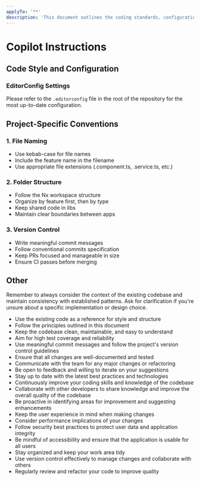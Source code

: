 ```yaml
---
applyTo: '**'
description: 'This document outlines the coding standards, configuration, and principles that should be followed when making suggestions or modifications to this codebase.'
---
```


# Copilot Instructions

## Code Style and Configuration

### EditorConfig Settings

Please refer to the `.editorconfig` file in the root of the repository for the most up-to-date configuration.

## Project-Specific Conventions

### 1. File Naming

- Use kebab-case for file names
- Include the feature name in the filename
- Use appropriate file extensions (.component.ts, .service.ts, etc.)

### 2. Folder Structure

- Follow the Nx workspace structure
- Organize by feature first, then by type
- Keep shared code in libs
- Maintain clear boundaries between apps

### 3. Version Control

- Write meaningful commit messages
- Follow conventional commits specification
- Keep PRs focused and manageable in size
- Ensure CI passes before merging

## Other

Remember to always consider the context of the existing codebase and maintain consistency with established patterns.
Ask for clarification if you're unsure about a specific implementation or design choice.

- Use the existing code as a reference for style and structure
- Follow the principles outlined in this document
- Keep the codebase clean, maintainable, and easy to understand
- Aim for high test coverage and reliability
- Use meaningful commit messages and follow the project's version control guidelines
- Ensure that all changes are well-documented and tested
- Communicate with the team for any major changes or refactoring
- Be open to feedback and willing to iterate on your suggestions
- Stay up to date with the latest best practices and technologies
- Continuously improve your coding skills and knowledge of the codebase
- Collaborate with other developers to share knowledge and improve the overall quality of the codebase
- Be proactive in identifying areas for improvement and suggesting enhancements
- Keep the user experience in mind when making changes
- Consider performance implications of your changes
- Follow security best practices to protect user data and application integrity
- Be mindful of accessibility and ensure that the application is usable for all users
- Stay organized and keep your work area tidy
- Use version control effectively to manage changes and collaborate with others
- Regularly review and refactor your code to improve quality
